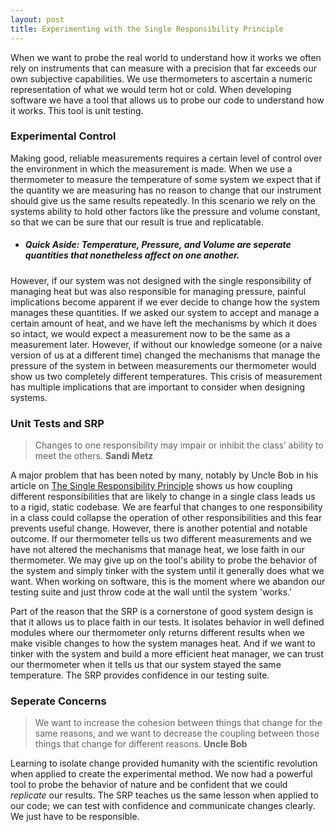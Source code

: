 ```yaml
---
layout: post
title: Experimenting with the Single Responsibility Principle
---
```


When we want to probe the real world to understand how it works we often rely on instruments that can measure with a precision that far exceeds our own subjective capabilities. We use thermometers to ascertain a numeric representation of what we would term hot or cold. When developing software we have a tool that allows us to probe our code to understand how it works. This tool is unit testing.

### Experimental Control

Making good, reliable measurements requires a certain level of control over the environment in which the measurement is made. When we use a thermometer to measure the temperature of some system we expect that if the quantity we are measuring has no reason to change that our instrument should give us the same results repeatedly. In this scenario we rely on the systems ability to hold other factors like the pressure and volume constant, so that we can be sure that our result is true and replicatable.

- ##### Quick Aside: Temperature, Pressure, and Volume are seperate quantities that nonetheless affect on one another.

However, if our system was not designed with the single responsibility of managing heat but was also responsible for managing pressure, painful implications become apparent if we ever decide to change how the system manages these quantities. If we asked our system to accept and manage a certain amount of heat, and we have left the mechanisms by which it does so intact, we would expect a measurement now to be the same as a measurement later. However, if without our knowledge someone (or a naive version of us at a different time) changed the mechanisms that manage the pressure of the system in between measurements our thermometer would show us two completely different temperatures. This crisis of measurement has multiple implications that are important to consider when designing systems.

### Unit Tests and SRP

>Changes to one responsibility may impair or inhibit the class’ ability to meet the others.
__Sandi Metz__

A major problem that has been noted by many, notably by Uncle Bob in his article on [The Single Responsibility Principle](https://8thlight.com/blog/uncle-bob/2014/05/08/SingleReponsibilityPrinciple.html) shows us how coupling different responsibilities that are likely to change in a single class leads us to a rigid, static codebase. We are fearful that changes to one responsibility in a class could collapse the operation of other responsibilities and this fear prevents useful change. However, there is another potential and notable outcome. If our thermometer tells us two different measurements and we have not altered the mechanisms that manage heat, we lose faith in our thermometer. We may give up on the tool's ability to probe the behavior of the system and simply tinker with the system until it generally does what we want. When working on software, this is the moment where we abandon our testing suite and just throw code at the wall until the system 'works.'  

Part of the reason that the SRP is a cornerstone of good system design is that it allows us to place faith in our tests. It isolates behavior in well defined modules where our thermometer only returns different results when we make visible changes to how the system manages heat. And if we want to tinker with the system and build a more efficient heat manager, we can trust our thermometer when it tells us that our system stayed the same temperature. The SRP provides confidence in our testing suite.

### Seperate Concerns

>We want to increase the cohesion between things that change for the same reasons, and we want to decrease the coupling between those things that change for different reasons.
__Uncle Bob__

Learning to isolate change provided humanity with the scientific revolution when applied to create the experimental method. We now had a powerful tool to probe the behavior of nature and be confident that we could _replicate_ our results. The SRP teaches us the same lesson when applied to our code; we can test with confidence and communicate changes clearly. We just have to be responsible.
